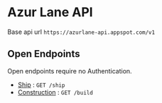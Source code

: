 # Azur Lane API

Base api url `https://azurlane-api.appspot.com/v1`

## Open Endpoints

Open endpoints require no Authentication.

* [Ship](ship/get.md) : `GET /ship`
* [Construction](construction/get.md) : `GET /build`
